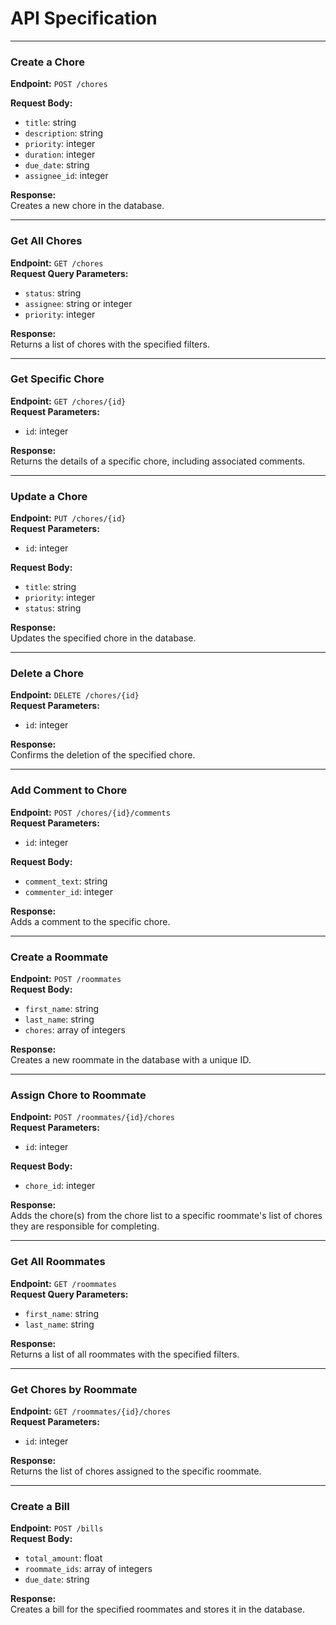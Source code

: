 # API Specification

---

### Create a Chore

**Endpoint:** `POST /chores` 

**Request Body:**

- `title`: string
- `description`: string
- `priority`: integer
- `duration`: integer
- `due_date`: string
- `assignee_id`: integer

**Response:**  
Creates a new chore in the database.

---

### Get All Chores

**Endpoint:** `GET /chores`  
**Request Query Parameters:**

- `status`: string
- `assignee`: string or integer
- `priority`: integer

**Response:**  
Returns a list of chores with the specified filters.

---

### Get Specific Chore

**Endpoint:** `GET /chores/{id}`  
**Request Parameters:**

- `id`: integer

**Response:**  
Returns the details of a specific chore, including associated comments.

---

### Update a Chore

**Endpoint:** `PUT /chores/{id}`  
**Request Parameters:**

- `id`: integer

**Request Body:**

- `title`: string
- `priority`: integer
- `status`: string

**Response:**  
Updates the specified chore in the database.

---

### Delete a Chore

**Endpoint:** `DELETE /chores/{id}`  
**Request Parameters:**

- `id`: integer

**Response:**  
Confirms the deletion of the specified chore.

---

### Add Comment to Chore

**Endpoint:** `POST /chores/{id}/comments`  
**Request Parameters:**

- `id`: integer

**Request Body:**

- `comment_text`: string
- `commenter_id`: integer

**Response:**  
Adds a comment to the specific chore.

---

### Create a Roommate

**Endpoint:** `POST /roommates`  
**Request Body:**

- `first_name`: string
- `last_name`: string
- `chores`: array of integers

**Response:**  
Creates a new roommate in the database with a unique ID.

---

### Assign Chore to Roommate

**Endpoint:** `POST /roommates/{id}/chores`  
**Request Parameters:**

- `id`: integer

**Request Body:**

- `chore_id`: integer

**Response:**  
Adds the chore(s) from the chore list to a specific roommate's list of chores they are responsible for completing.

---

### Get All Roommates

**Endpoint:** `GET /roommates`  
**Request Query Parameters:**

- `first_name`: string
- `last_name`: string

**Response:**  
Returns a list of all roommates with the specified filters.

---

### Get Chores by Roommate

**Endpoint:** `GET /roommates/{id}/chores`  
**Request Parameters:**

- `id`: integer

**Response:**  
Returns the list of chores assigned to the specific roommate.

---

### Create a Bill

**Endpoint:** `POST /bills`  
**Request Body:**

- `total_amount`: float
- `roommate_ids`: array of integers
- `due_date`: string

**Response:**  
Creates a bill for the specified roommates and stores it in the database.
